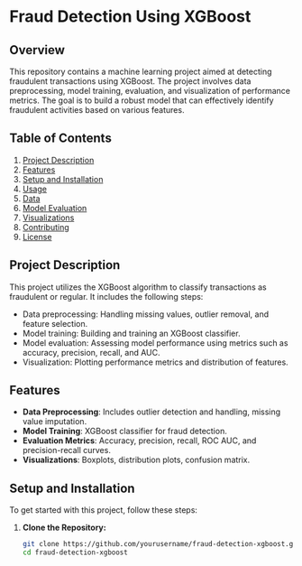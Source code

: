 # Fraud Detection Using XGBoost

## Overview

This repository contains a machine learning project aimed at detecting fraudulent transactions using XGBoost. The project involves data preprocessing, model training, evaluation, and visualization of performance metrics. The goal is to build a robust model that can effectively identify fraudulent activities based on various features.

## Table of Contents

1. [Project Description](#project-description)
2. [Features](#features)
3. [Setup and Installation](#setup-and-installation)
4. [Usage](#usage)
5. [Data](#data)
6. [Model Evaluation](#model-evaluation)
7. [Visualizations](#visualizations)
8. [Contributing](#contributing)
9. [License](#license)

## Project Description

This project utilizes the XGBoost algorithm to classify transactions as fraudulent or regular. It includes the following steps:
- Data preprocessing: Handling missing values, outlier removal, and feature selection.
- Model training: Building and training an XGBoost classifier.
- Model evaluation: Assessing model performance using metrics such as accuracy, precision, recall, and AUC.
- Visualization: Plotting performance metrics and distribution of features.

## Features

- **Data Preprocessing**: Includes outlier detection and handling, missing value imputation.
- **Model Training**: XGBoost classifier for fraud detection.
- **Evaluation Metrics**: Accuracy, precision, recall, ROC AUC, and precision-recall curves.
- **Visualizations**: Boxplots, distribution plots, confusion matrix.

## Setup and Installation

To get started with this project, follow these steps:

1. **Clone the Repository:**
   ```bash
   git clone https://github.com/yourusername/fraud-detection-xgboost.git
   cd fraud-detection-xgboost
